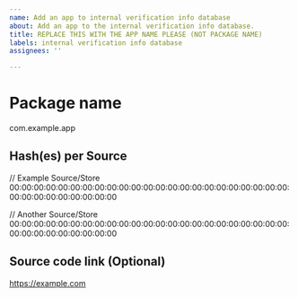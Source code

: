 ```yaml
---
name: Add an app to internal verification info database
about: Add an app to the internal verification info database.
title: REPLACE THIS WITH THE APP NAME PLEASE (NOT PACKAGE NAME)
labels: internal verification info database
assignees: ''

---
```


# Package name
com.example.app

## Hash(es) per Source
// Example Source/Store
00:00:00:00:00:00:00:00:00:00:00:00:00:00:00:00:00:00:00:00:00:00:00:00:00:00:00:00:00:00:00:00

// Another Source/Store
00:00:00:00:00:00:00:00:00:00:00:00:00:00:00:00:00:00:00:00:00:00:00:00:00:00:00:00:00:00:00:00

## Source code link (Optional)
https://example.com
